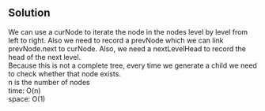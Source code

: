 ## Solution
We can use a curNode to iterate the node in the nodes level by level from left to right. Also we need to record a prevNode which we can link prevNode.next to curNode. Also, we need a nextLevelHead to record the head of the next level.<br>
Because this is not a complete tree, every time we generate a child we need to check whether that node exists.<br>
n is the number of nodes<br>
time: O(n)<br>
space: O(1)